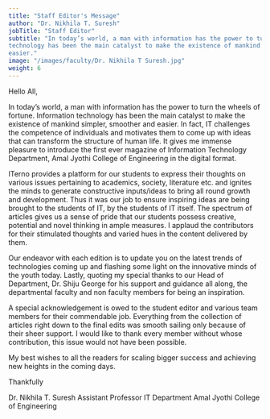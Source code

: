 ```yaml
---
title: "Staff Editor's Message"
author: "Dr. Nikhila T. Suresh"
jobTitle: "Staff Editor"
subtitle: "In today’s world, a man with information has the power to turn the wheels of fortune. Information
technology has been the main catalyst to make the existence of mankind simpler, smoother and
easier."
image: "/images/faculty/Dr. Nikhila T Suresh.jpg"
weight: 6
---
```


Hello All,

In today’s world, a man with information has the power to turn the wheels of fortune. Information
technology has been the main catalyst to make the existence of mankind simpler, smoother and
easier. In fact, IT challenges the competence of individuals and motivates them to come up with
ideas that can transform the structure of human life. It gives me immense pleasure to introduce the
first ever magazine of Information Technology Department, Amal Jyothi College of Engineering in the
digital format.

ITerno provides a platform for our students to express their thoughts on various issues pertaining to
academics, society, literature etc. and ignites the minds to generate constructive inputs/ideas to
bring all round growth and development. Thus it was our job to ensure inspiring ideas are being
brought to the students of IT, by the students of IT itself. The spectrum of articles gives us a sense of
pride that our students possess creative, potential and novel thinking in ample measures. I applaud
the contributors for their stimulated thoughts and varied hues in the content delivered by them.

Our endeavor with each edition is to update you on the latest trends of technologies coming up and
flashing some light on the innovative minds of the youth today. Lastly, quoting my special thanks to
our Head of Department, Dr. Shiju George for his support and guidance all along, the departmental
faculty and non faculty members for being an inspiration.

A special acknowledgement is owed to the student editor and various team members for their
commendable job. Everything from the collection of articles right down to the final edits was smooth
sailing only because of their sheer support. I would like to thank every member without whose
contribution, this issue would not have been possible.

My best wishes to all the readers for scaling bigger success and achieving new heights in the coming
days.

Thankfully

Dr. Nikhila T. Suresh
Assistant Professor
IT Department
Amal Jyothi College of Engineering
